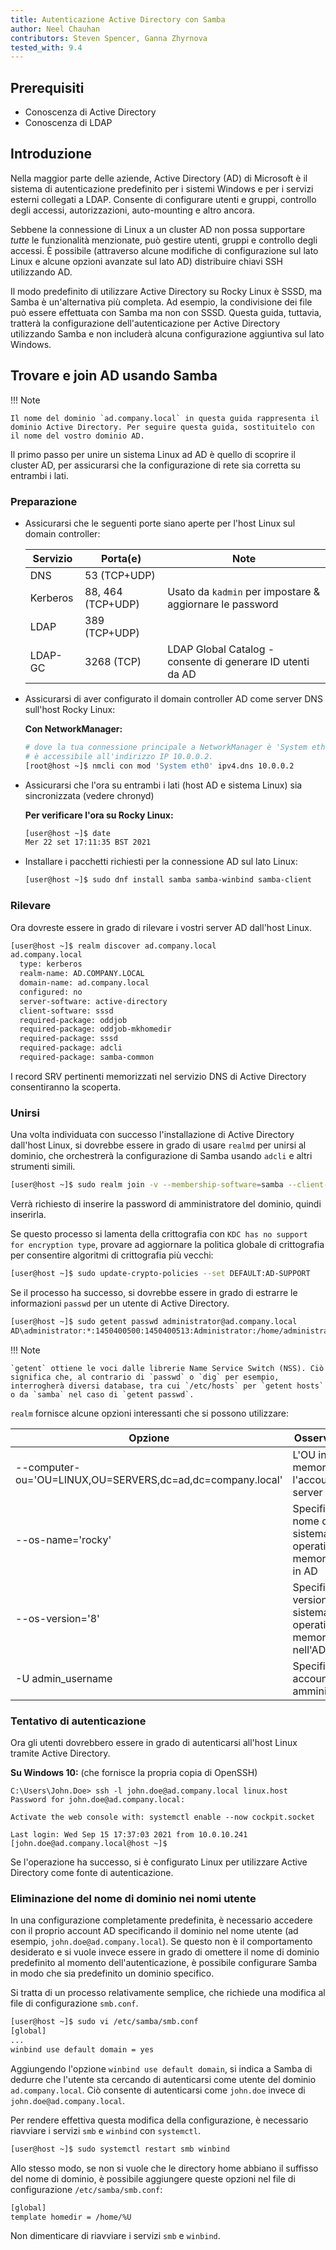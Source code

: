 ```yaml
---
title: Autenticazione Active Directory con Samba
author: Neel Chauhan
contributors: Steven Spencer, Ganna Zhyrnova
tested_with: 9.4
---
```


## Prerequisiti

- Conoscenza di Active Directory
- Conoscenza di LDAP

## Introduzione

Nella maggior parte delle aziende, Active Directory (AD) di Microsoft è il sistema di autenticazione predefinito per i sistemi Windows e per i servizi esterni collegati a LDAP. Consente di configurare utenti e gruppi, controllo degli accessi, autorizzazioni, auto-mounting e altro ancora.

Sebbene la connessione di Linux a un cluster AD non possa supportare _tutte_ le funzionalità menzionate, può gestire utenti, gruppi e controllo degli accessi. È possibile (attraverso alcune modifiche di configurazione sul lato Linux e alcune opzioni avanzate sul lato AD) distribuire chiavi SSH utilizzando AD.

Il modo predefinito di utilizzare Active Directory su Rocky Linux è SSSD, ma Samba è un'alternativa più completa. Ad esempio, la condivisione dei file può essere effettuata con Samba ma non con SSSD. Questa guida, tuttavia, tratterà la configurazione dell'autenticazione per Active Directory utilizzando Samba e non includerà alcuna configurazione aggiuntiva sul lato Windows.

## Trovare e join AD usando Samba

!!! Note

```
Il nome del dominio `ad.company.local` in questa guida rappresenta il dominio Active Directory. Per seguire questa guida, sostituitelo con il nome del vostro dominio AD.
```

Il primo passo per unire un sistema Linux ad AD è quello di scoprire il cluster AD, per assicurarsi che la configurazione di rete sia corretta su entrambi i lati.

### Preparazione

- Assicurarsi che le seguenti porte siano aperte per l'host Linux sul domain controller:

  | Servizio | Porta(e)          | Note                                                                         |
  | -------- | ------------------------------------ | ---------------------------------------------------------------------------- |
  | DNS      | 53 (TCP+UDP)      |                                                                              |
  | Kerberos | 88, 464 (TCP+UDP) | Usato da `kadmin` per impostare & aggiornare le password |
  | LDAP     | 389 (TCP+UDP)     |                                                                              |
  | LDAP-GC  | 3268 (TCP)        | LDAP Global Catalog - consente di generare ID utenti da AD                   |

- Assicurarsi di aver configurato il domain controller AD come server DNS sull'host Rocky Linux:

  **Con NetworkManager:**

  ```sh
  # dove la tua connessione principale a NetworkManager è 'System eth0' e il tuo server AD
  # è accessibile all'indirizzo IP 10.0.0.2.
  [root@host ~]$ nmcli con mod 'System eth0' ipv4.dns 10.0.0.2
  ```

- Assicurarsi che l'ora su entrambi i lati (host AD e sistema Linux) sia sincronizzata (vedere chronyd)

  **Per verificare l'ora su Rocky Linux:**

  ```sh
  [user@host ~]$ date
  Mer 22 set 17:11:35 BST 2021
  ```

- Installare i pacchetti richiesti per la connessione AD sul lato Linux:

  ```sh
  [user@host ~]$ sudo dnf install samba samba-winbind samba-client
  ```

### Rilevare

Ora dovreste essere in grado di rilevare i vostri server AD dall'host Linux.

```sh
[user@host ~]$ realm discover ad.company.local
ad.company.local
  type: kerberos
  realm-name: AD.COMPANY.LOCAL
  domain-name: ad.company.local
  configured: no
  server-software: active-directory
  client-software: sssd
  required-package: oddjob
  required-package: oddjob-mkhomedir
  required-package: sssd
  required-package: adcli
  required-package: samba-common
```

I record SRV pertinenti memorizzati nel servizio DNS di Active Directory consentiranno la scoperta.

### Unirsi

Una volta individuata con successo l'installazione di Active Directory dall'host Linux, si dovrebbe essere in grado di usare `realmd` per unirsi al dominio, che orchestrerà la configurazione di Samba usando `adcli` e altri strumenti simili.

```sh
[user@host ~]$ sudo realm join -v --membership-software=samba --client-software=winbind ad.company.local
```

Verrà richiesto di inserire la password di amministratore del dominio, quindi inserirla.

Se questo processo si lamenta della crittografia con `KDC has no support for encryption type`, provare ad aggiornare la politica globale di crittografia per consentire algoritmi di crittografia più vecchi:

```sh
[user@host ~]$ sudo update-crypto-policies --set DEFAULT:AD-SUPPORT
```

Se il processo ha successo, si dovrebbe essere in grado di estrarre le informazioni `passwd` per un utente di Active Directory.

```sh
[user@host ~]$ sudo getent passwd administrator@ad.company.local
AD\administrator:*:1450400500:1450400513:Administrator:/home/administrator@ad.company.local:/bin/bash
```

!!! Note

```
`getent` ottiene le voci dalle librerie Name Service Switch (NSS). Ciò significa che, al contrario di `passwd` o `dig` per esempio, interrogherà diversi database, tra cui `/etc/hosts` per `getent hosts` o da `samba` nel caso di `getent passwd`.
```

`realm` fornisce alcune opzioni interessanti che si possono utilizzare:

| Opzione                                                                    | Osservazione                                                      |
| -------------------------------------------------------------------------- | ----------------------------------------------------------------- |
| --computer-ou='OU=LINUX,OU=SERVERS,dc=ad,dc=company.local' | L'OU in cui memorizzare l'account del server                      |
| --os-name='rocky'                                                          | Specificare il nome del sistema operativo memorizzato in AD       |
| --os-version='8'                                                           | Specificare la versione del sistema operativo memorizzata nell'AD |
| -U admin_username                                     | Specificare un account di amministratore                          |

### Tentativo di autenticazione

Ora gli utenti dovrebbero essere in grado di autenticarsi all'host Linux tramite Active Directory.

**Su Windows 10:** (che fornisce la propria copia di OpenSSH)

```dos
C:\Users\John.Doe> ssh -l john.doe@ad.company.local linux.host
Password for john.doe@ad.company.local:

Activate the web console with: systemctl enable --now cockpit.socket

Last login: Wed Sep 15 17:37:03 2021 from 10.0.10.241
[john.doe@ad.company.local@host ~]$
```

Se l'operazione ha successo, si è configurato Linux per utilizzare Active Directory come fonte di autenticazione.

### Eliminazione del nome di dominio nei nomi utente

In una configurazione completamente predefinita, è necessario accedere con il proprio account AD specificando il dominio nel nome utente (ad esempio, `john.doe@ad.company.local`). Se questo non è il comportamento desiderato e si vuole invece essere in grado di omettere il nome di dominio predefinito al momento dell'autenticazione, è possibile configurare Samba in modo che sia predefinito un dominio specifico.

Si tratta di un processo relativamente semplice, che richiede una modifica al file di configurazione `smb.conf`.

```sh
[user@host ~]$ sudo vi /etc/samba/smb.conf
[global]
...
winbind use default domain = yes
```

Aggiungendo l'opzione `winbind use default domain`, si indica a Samba di dedurre che l'utente sta cercando di autenticarsi come utente del dominio `ad.company.local`. Ciò consente di autenticarsi come `john.doe` invece di `john.doe@ad.company.local`.

Per rendere effettiva questa modifica della configurazione, è necessario riavviare i servizi `smb` e `winbind` con `systemctl`.

```sh
[user@host ~]$ sudo systemctl restart smb winbind
```

Allo stesso modo, se non si vuole che le directory home abbiano il suffisso del nome di dominio, è possibile aggiungere queste opzioni nel file di configurazione `/etc/samba/smb.conf`:

```bash
[global]
template homedir = /home/%U
```

Non dimenticare di riavviare i servizi `smb` e `winbind`.
